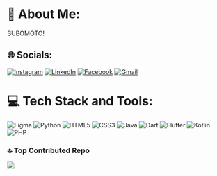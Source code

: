 # 💫 About Me:
SUBOMOTO!


## 🌐 Socials:
[![Instagram](https://img.shields.io/badge/Instagram-%23E4405F.svg?logo=Instagram&logoColor=white)](https://instagram.com/maryamfereidoonii) [![LinkedIn](https://img.shields.io/badge/LinkedIn-%230077B5.svg?logo=linkedin&logoColor=white)]([https://www.linkedin.com/in/zyrill-james-salvador-44a6572a1/](https://www.linkedin.com/in/zyrill-james-salvado)) [![Facebook](https://img.shields.io/badge/Facebook-%231877F2.svg?logo=Facebook&logoColor=white)](https://facebook.com/yourprofile) [![Gmail](https://img.shields.io/badge/Gmail-D14836?logo=gmail&logoColor=white)](mailto:your.email@gmail.com)

# 💻 Tech Stack and Tools:
![Figma](https://img.shields.io/badge/figma-%23F24E1E.svg?style=for-the-badge&logo=figma&logoColor=white) ![Python](https://img.shields.io/badge/python-3670A0?style=for-the-badge&logo=python&logoColor=ffdd54) ![HTML5](https://img.shields.io/badge/html5-%23E34F26.svg?style=for-the-badge&logo=html5&logoColor=white) ![CSS3](https://img.shields.io/badge/css3-%231572B6.svg?style=for-the-badge&logo=css3&logoColor=white) ![Java](https://img.shields.io/badge/java-%23ED8B00.svg?style=for-the-badge&logo=openjdk&logoColor=white) ![Dart](https://img.shields.io/badge/dart-%230175C2.svg?style=for-the-badge&logo=dart&logoColor=white) ![Flutter](https://img.shields.io/badge/Flutter-%2302569B.svg?style=for-the-badge&logo=Flutter&logoColor=white) ![Kotlin](https://img.shields.io/badge/kotlin-%237F52FF.svg?style=for-the-badge&logo=kotlin&logoColor=white) ![PHP](https://img.shields.io/badge/php-%23777BB4.svg?style=for-the-badge&logo=php&logoColor=white)

### 🔝 Top Contributed Repo
![](https://github-contributor-stats.vercel.app/api?username=atreus28&limit=5&theme=radical&combine_all_yearly_contributions=true)

<!-- Proudly created with GPRM ( https://gprm.itsvg.in ) -->
